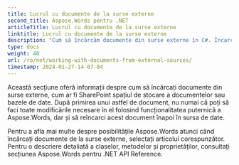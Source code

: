 ```yaml
---
title: Lucrul cu documente de la surse externe
second_title: Aspose.Words pentru .NET
articleTitle: Lucrul cu documente de la surse externe
linktitle: Lucrul cu documente de la surse externe
description: "Cum să încărcăm documente din surse externe în C#. Încarcă fișiere PDF, DOCX, DOC, RTF, ODT, EPUB, HTML și alte tipuri de fișiere din SharePoint sau dintr-o bază de date pentru a fi prelucrate în continuare folosind C#."
type: docs
weight: 40
url: /ro/net/working-with-documents-from-external-sources/
timestamp: 2024-01-27-14-07-04
---
```


Această secțiune oferă informații despre cum să încărcați documente din surse externe, cum ar fi SharePoint spațiul de stocare a documentelor sau bazele de date. După primirea unui astfel de document, nu numai că poți să faci toate modificările necesare în el folosind funcționalitatea puternică a Aspose.Words, dar și să reîncarci acest document înapoi în sursa de date.

Pentru a afla mai multe despre posibilitățile Aspose.Words atunci când încărcați documente de la surse externe, selectați articolul corespunzător. Pentru o descriere detaliată a claselor, metodelor și proprietăților, consultați secțiunea Aspose.Words pentru .NET API Reference.
